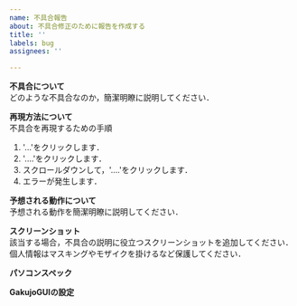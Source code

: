 ```yaml
---
name: 不具合報告
about: 不具合修正のために報告を作成する
title: ''
labels: bug
assignees: ''

---
```


**不具合について**  
どのような不具合なのか，簡潔明瞭に説明してください．

**再現方法について**  
不具合を再現するための手順
1. '...'をクリックします．
2. '....'をクリックします．
3. スクロールダウンして，'....'をクリックします．
4. エラーが発生します．

**予想される動作について**  
予想される動作を簡潔明瞭に説明してください．

**スクリーンショット**  
該当する場合，不具合の説明に役立つスクリーンショットを追加してください．
個人情報はマスキングやモザイクを掛けるなど保護してください．

**パソコンスペック**  


**GakujoGUIの設定**  
